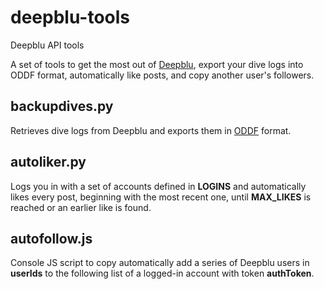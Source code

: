 # deepblu-tools
Deepblu API tools

A set of tools to get the most out of [Deepblu](https://deepblu.com), export your dive logs into ODDF format, automatically like posts, and copy another user's followers.

## backupdives.py
Retrieves dive logs from Deepblu and exports them in [ODDF](http://oddf.org) format.

## autoliker.py
Logs you in with a set of accounts defined in **LOGINS** and automatically likes every post, beginning with the most recent one, until **MAX_LIKES** is reached or an earlier like is found.

## autofollow.js
Console JS script to copy automatically add a series of Deepblu users in **userIds** to the following list of a logged-in account with token **authToken**.